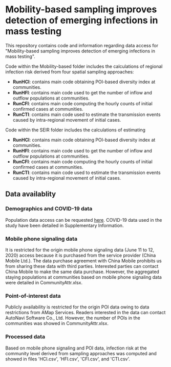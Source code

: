 # Mobility-based sampling improves detection of emerging infections in mass testing
 
This repository contains code and information regarding data access for "Mobility-based sampling improves detection of emerging infections in mass testing".

Code within the Mobility-based folder includes the calculations of regional infection risk derived from four spatial sampling approaches:

- **RunHCI**: contains main code obtaining POI-based diversity index at communities.
- **RunHFI**: contains main code used to get the number of inflow and outflow populations at communities.
- **RunCFI**: contains main code computing the hourly counts of initial confirmed cases at communities.
- **RunCTI**: contains main code used to estimate the transmission events caused by intra-regional movement of initial cases.


Code within the SEIR folder includes the calculations of estimating

- **RunHCI**: contains main code obtaining POI-based diversity index at communities.
- **RunHFI**: contains main code used to get the number of inflow and outflow populations at communities.
- **RunCFI**: contains main code computing the hourly counts of initial confirmed cases at communities.
- **RunCTI**: contains main code used to estimate the transmission events caused by intra-regional movement of initial cases.


## Data availablity
### Demographics and COVID-19 data
Population data access can be requested [here](www.worldpop.org).
COVID-19 data used in the study have been detailed in Supplementary Information.

### Mobile phone signaling data
It is restricted for the origin mobile phone signaling data (June 11 to 12, 2020) access because it is purchased from the service provider (China Mobile Ltd.). The data purchase agreement with China Mobile prohibits us from sharing these data with third parties. Interested parties can contact China Mobile to make the same data purchase. However, the aggregated staying populations at communities based on mobile phone signaling data were detailed in CommunityAttr.xlsx.

### Point-of-interest data
Publicly availability is restricted for the origin POI data owing to data restrictions from AMap Services. Readers interested in the data can contact AutoNavi Software Co., Ltd. However, the number of POIs in the communities was showed in CommunityAttr.xlsx.

### Processed data
Based on mobile phone signaling and POI data, infection risk at the community level derived from sampling approaches was computed and showed in files 'HCI.csv', 'HFI.csv', 'CFI.csv', and 'CTI.csv'.

